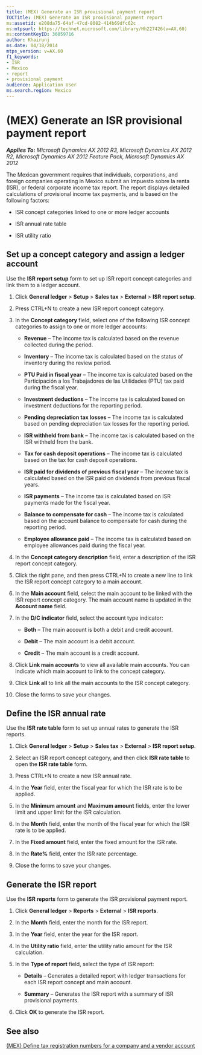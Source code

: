 ```yaml
---
title: (MEX) Generate an ISR provisional payment report
TOCTitle: (MEX) Generate an ISR provisional payment report
ms:assetid: e208da75-64af-47cd-8082-414b69dfc62c
ms:mtpsurl: https://technet.microsoft.com/library/Hh227426(v=AX.60)
ms:contentKeyID: 36059716
author: Khairunj
ms.date: 04/18/2014
mtps_version: v=AX.60
f1_keywords:
- ISR
- Mexico
- report
- provisional payment
audience: Application User
ms.search.region: Mexico
---
```


# (MEX) Generate an ISR provisional payment report 


_**Applies To:** Microsoft Dynamics AX 2012 R3, Microsoft Dynamics AX 2012 R2, Microsoft Dynamics AX 2012 Feature Pack, Microsoft Dynamics AX 2012_

The Mexican government requires that individuals, corporations, and foreign companies operating in Mexico submit an Impuesto sobre la renta (ISR), or federal corporate income tax report. The report displays detailed calculations of provisional income tax payments, and is based on the following factors:

  - ISR concept categories linked to one or more ledger accounts

  - ISR annual rate table

  - ISR utility ratio

## Set up a concept category and assign a ledger account

Use the **ISR report setup** form to set up ISR report concept categories and link them to a ledger account.

1.  Click **General ledger** \> **Setup** \> **Sales tax** \> **External** \> **ISR report setup**.

2.  Press CTRL+N to create a new ISR report concept category.

3.  In the **Concept category** field, select one of the following ISR concept categories to assign to one or more ledger accounts:
    
      - **Revenue** – The income tax is calculated based on the revenue collected during the period.
    
      - **Inventory** – The income tax is calculated based on the status of inventory during the review period.
    
      - **PTU Paid in fiscal year** – The income tax is calculated based on the Participación a los Trabajadores de las Utilidades (PTU) tax paid during the fiscal year.
    
      - **Investment deductions** – The income tax is calculated based on investment deductions for the reporting period.
    
      - **Pending depreciation tax losses** – The income tax is calculated based on pending depreciation tax losses for the reporting period.
    
      - **ISR withheld from bank** – The income tax is calculated based on the ISR withheld from the bank.
    
      - **Tax for cash deposit operations** – The income tax is calculated based on the tax for cash deposit operations.
    
      - **ISR paid for dividends of previous fiscal year** – The income tax is calculated based on the ISR paid on dividends from previous fiscal years.
    
      - **ISR payments** – The income tax is calculated based on ISR payments made for the fiscal year.
    
      - **Balance to compensate for cash** – The income tax is calculated based on the account balance to compensate for cash during the reporting period.
    
      - **Employee allowance paid** – The income tax is calculated based on employee allowances paid during the fiscal year.

4.  In the **Concept category description** field, enter a description of the ISR report concept category.

5.  Click the right pane, and then press CTRL+N to create a new line to link the ISR report concept category to a main account.

6.  In the **Main account** field, select the main account to be linked with the ISR report concept category. The main account name is updated in the **Account name** field.

7.  In the **D/C indicator** field, select the account type indicator:
    
      - **Both** – The main account is both a debit and credit account.
    
      - **Debit** – The main account is a debit account.
    
      - **Credit** – The main account is a credit account.

8.  Click **Link main accounts** to view all available main accounts. You can indicate which main account to link to the concept category.

9.  Click **Link all** to link all the main accounts to the ISR concept category.

10. Close the forms to save your changes.

## Define the ISR annual rate

Use the **ISR rate table** form to set up annual rates to generate the ISR reports.

1.  Click **General ledger** \> **Setup** \> **Sales tax** \> **External** \> **ISR report setup**.

2.  Select an ISR report concept category, and then click **ISR rate table** to open the **ISR rate table** form.

3.  Press CTRL+N to create a new ISR annual rate.

4.  In the **Year** field, enter the fiscal year for which the ISR rate is to be applied.

5.  In the **Minimum amount** and **Maximum amount** fields, enter the lower limit and upper limit for the ISR calculation.

6.  In the **Month** field, enter the month of the fiscal year for which the ISR rate is to be applied.

7.  In the **Fixed amount** field, enter the fixed amount for the ISR rate.

8.  In the **Rate%** field, enter the ISR rate percentage.

9.  Close the forms to save your changes.

## Generate the ISR report

Use the **ISR reports** form to generate the ISR provisional payment report.

1.  Click **General ledger** \> **Reports** \> **External** \> **ISR reports**.

2.  In the **Month** field, enter the month for the ISR report.

3.  In the **Year** field, enter the year for the ISR report.

4.  In the **Utility ratio** field, enter the utility ratio amount for the ISR calculation.

5.  In the **Type of report** field, select the type of ISR report:
    
      - **Details** – Generates a detailed report with ledger transactions for each ISR report concept and main account.
    
      - **Summary** – Generates the ISR report with a summary of ISR provisional payments.

6.  Click **OK** to generate the ISR report.

## See also

[(MEX) Define tax registration numbers for a company and a vendor account](mex-define-tax-registration-numbers-for-a-company-and-a-vendor-account.md)

  


